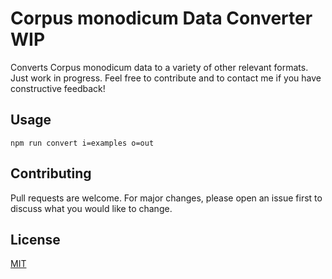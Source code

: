 # Corpus monodicum Data Converter WIP

Converts Corpus monodicum data to a variety of other relevant formats. Just work in progress. Feel free to contribute and to contact me if you have constructive feedback!

## Usage
``
npm run convert i=examples o=out
``
## Contributing
Pull requests are welcome. For major changes, please open an issue first to discuss what you would like to change.

## License
[MIT](https://choosealicense.com/licenses/mit/)
